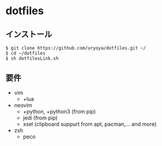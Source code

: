 # dotfiles
## インストール

    $ git clone https://github.com/uryoya/dotfiles.git ~/
    $ cd ~/dotfiles
    $ sh dotfilesLink.sh

## 要件
* vim
    - +lua
* neovim
    - +python, +python3 (from pip)
    - jedi (from pip)
    - xsel (clipboard suppurt from apt, pacman,... and more)
* zsh
    - peco
